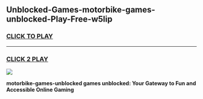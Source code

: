 
## Unblocked-Games-motorbike-games-unblocked-Play-Free-w5lip
<h3>
<a href="https://premium76.site?title=motorbike-games-unblocked&ref=15A">CLICK TO PLAY</a></h3>
<hr>

<h3>
<a href="https://premium76.site?title=motorbike-games-unblocked&ref=15A">CLICK 2 PLAY</a>
  
</h3>

<a href="https://premium76.site?title=motorbike-games-unblocked&ref=15A"><img src="https://clearcache.store/games.png"></a>


**motorbike-games-unblocked games unblocked: Your Gateway to Fun and Accessible Online Gaming**
